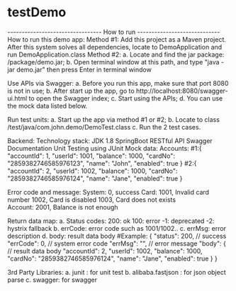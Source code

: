 # testDemo


--------------------------------- How to run -----------------------------
How to run this demo app:
    Method #1:
        Add this project as a Maven project. After this system solves all dependencies, locate to DemoApplication and run DemoApplication.class
    Method #2:
        a. Locate and find the jar package: /package/demo.jar;
        b. Open terminal window at this path, and type "java -jar demo.jar" then press Enter in terminal window
        
Use APIs via Swagger:
    a. Before you run this app, make sure that port 8080 is not in use;
    b. After start up the app, go to http://localhost:8080/swagger-ui.html to open the Swagger index;
    c. Start using the APIs;
    d. You can use the mock data listed below.
    
Run test units:
    a. Start up the app via method #1 or #2;
    b. Locate to class /test/java/com.john.demo/DemoTest.class
    c. Run the 2 test cases.
    

Backend:
    Technology stack:
        JDK 1.8
        SpringBoot
        RESTful API
        Swagger Documentation
        Unit Testing using JUnit
    Mock data:
        Accounts:
            #1:{
                   "accountId": 1,
                   "userId": 1001,
                   "balance": 1000,
                   "cardNo": "2859382746585976123",
                   "name": "John",
                   "enabled": true
                 }
             #2:{
                    "accountId": 2,
                    "userId": 1002,
                    "balance": 1000,
                    "cardNo": "2859382746585976124",
                    "name": "Jane",
                    "enabled": true
                  }
                 
Error code and message:
    System:
        0, success
    Card:
        1001, Invalid card number
        1002, Card is disabled
        1003, Card does not exists    
    Account:
        2001, Balance is not enough
        
Return data map:
    a. Status codes:
        200: ok
        100: error
        -1: deprecated
        -2: hystrix fallback
    b. errCode: error code such as 1001/1002..
    c. errMsg: error description
    d. body: result data body
    #Example:
        {
          "status": 200, // success
          "errCode": 0, // system error code
          "errMsg": "",  // error message
          "body": {      // result data body
            "accountId": 2,
            "userId": 1002,
            "balance": 1000,
            "cardNo": "2859382746585976124",
            "name": "Jane",
            "enabled": true
          }
        }
        
3rd Party Libraries:
    a. junit : for unit test
    b. alibaba.fastjson : for json object parse
    c. swagger: for swagger